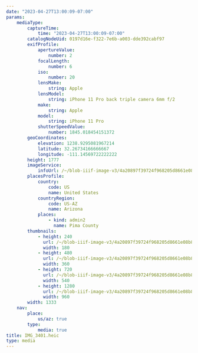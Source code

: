 ```yaml
---
date: "2023-04-27T13:00:09-07:00"
params:
    mediaType:
        captureTime:
            time: "2023-04-27T13:00:09-07:00"
        catalogNodeUid: 0197d16e-f322-7e6b-a003-dde392cabf97
        exifProfile:
            apertureValue:
                number: 2
            focalLength:
                number: 6
            iso:
                number: 20
            lensMake:
                string: Apple
            lensModel:
                string: iPhone 11 Pro back triple camera 6mm f/2
            make:
                string: Apple
            model:
                string: iPhone 11 Pro
            shutterSpeedValue:
                number: 1845.018454151372
        geoCoordinates:
            elevation: 1238.9295081967214
            latitude: 32.26734166666667
            longitude: -111.14569722222222
        height: 1777
        imageService:
            infoUrl: /~/blob-iiif-image-v3/4a20897f39724f968205d8661e08b8416e52116b75e068088f66b1df1ee8c7ee/info.json
        placesProfile:
            country:
                code: US
                name: United States
            countryRegion:
                code: US-AZ
                name: Arizona
            places:
                - kind: admin2
                  name: Pima County
        thumbnails:
            - height: 240
              url: /~/blob-iiif-image-v3/4a20897f39724f968205d8661e08b8416e52116b75e068088f66b1df1ee8c7ee/full/180%2C240/0/default.jpg
              width: 180
            - height: 480
              url: /~/blob-iiif-image-v3/4a20897f39724f968205d8661e08b8416e52116b75e068088f66b1df1ee8c7ee/full/360%2C480/0/default.jpg
              width: 360
            - height: 720
              url: /~/blob-iiif-image-v3/4a20897f39724f968205d8661e08b8416e52116b75e068088f66b1df1ee8c7ee/full/540%2C720/0/default.jpg
              width: 540
            - height: 1280
              url: /~/blob-iiif-image-v3/4a20897f39724f968205d8661e08b8416e52116b75e068088f66b1df1ee8c7ee/full/960%2C1280/0/default.jpg
              width: 960
        width: 1333
    nav:
        place:
            us/az: true
        type:
            media: true
title: IMG_3401.heic
type: media
---
```


